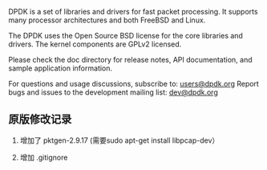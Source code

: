 DPDK is a set of libraries and drivers for fast packet processing.
It supports many processor architectures and both FreeBSD and Linux.

The DPDK uses the Open Source BSD license for the core libraries and
drivers. The kernel components are GPLv2 licensed.

Please check the doc directory for release notes,
API documentation, and sample application information.

For questions and usage discussions, subscribe to: users@dpdk.org
Report bugs and issues to the development mailing list: dev@dpdk.org

## 原版修改记录

1.  增加了 pktgen-2.9.17  (需要sudo apt-get install libpcap-dev）


2.  增加 .gitignore

